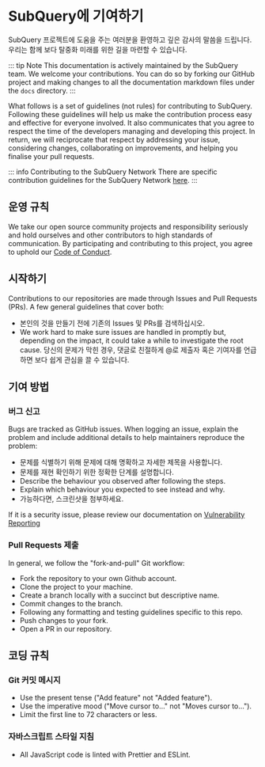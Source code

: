 # SubQuery에 기여하기

SubQuery 프로젝트에 도움을 주는 여러분을 환영하고 깊은 감사의 말씀을 드립니다. 우리는 함께 보다 탈중화 미래를 위한 길을 마련할 수 있습니다.

::: tip Note This documentation is actively maintained by the SubQuery team. We welcome your contributions. You can do so by forking our GitHub project and making changes to all the documentation markdown files under the `docs` directory. :::

What follows is a set of guidelines (not rules) for contributing to SubQuery. Following these guidelines will help us make the contribution process easy and effective for everyone involved. It also communicates that you agree to respect the time of the developers managing and developing this project. In return, we will reciprocate that respect by addressing your issue, considering changes, collaborating on improvements, and helping you finalise your pull requests.

::: info Contributing to the SubQuery Network There are specific contribution guidelines for the SubQuery Network [here](../subquery_network/community.md#contributing-to-codebases). :::

## 운영 규칙

We take our open source community projects and responsibility seriously and hold ourselves and other contributors to high standards of communication. By participating and contributing to this project, you agree to uphold our [Code of Conduct](https://github.com/subquery/subql/blob/main/CODE_OF_CONDUCT.md).

## 시작하기

Contributions to our repositories are made through Issues and Pull Requests (PRs). A few general guidelines that cover both:

- 본인의 것을 만들기 전에 기존의 Issues 및 PRs를 검색하십시오.
- We work hard to make sure issues are handled in promptly but, depending on the impact, it could take a while to investigate the root cause. 당신의 문제가 막힌 경우, 댓글로 친절하게 @로 제출자 혹은 기여자를 언급하면 보다 쉽게 관심을 끌 수 있습니다.

## 기여 방법

### 버그 신고

Bugs are tracked as GitHub issues. When logging an issue, explain the problem and include additional details to help maintainers reproduce the problem:

- 문제를 식별하기 위해 문제에 대해 명확하고 자세한 제목을 사용합니다.
- 문제를 재현 확인하기 위한 정확한 단계를 설명합니다.
- Describe the behaviour you observed after following the steps.
- Explain which behaviour you expected to see instead and why.
- 가능하다면, 스크린샷을 첨부하세요.

If it is a security issue, please review our documentation on [Vulnerability Reporting](./vulnerability-reporting.md)

### Pull Requests 제출

In general, we follow the "fork-and-pull" Git workflow:

- Fork the repository to your own Github account.
- Clone the project to your machine.
- Create a branch locally with a succinct but descriptive name.
- Commit changes to the branch.
- Following any formatting and testing guidelines specific to this repo.
- Push changes to your fork.
- Open a PR in our repository.

## 코딩 규칙

### Git 커밋 메시지

- Use the present tense ("Add feature" not "Added feature").
- Use the imperative mood ("Move cursor to..." not "Moves cursor to...").
- Limit the first line to 72 characters or less.

### 자바스크립트 스타일 지침

- All JavaScript code is linted with Prettier and ESLint.
